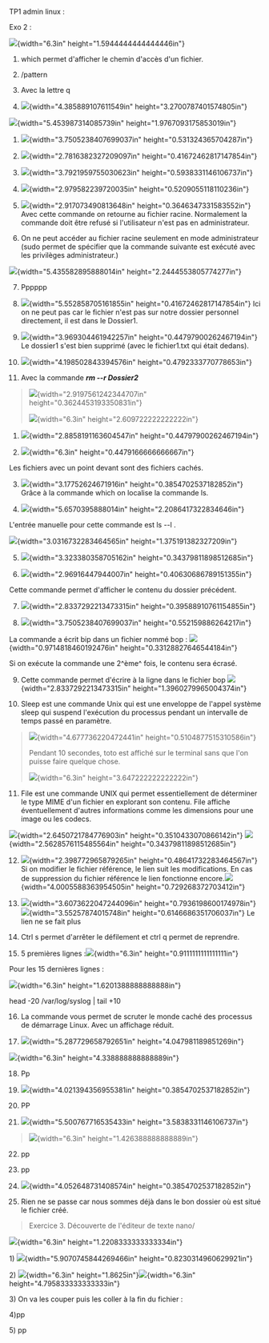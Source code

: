 TP1 admin linux :

Exo 2 :

![](/media/image1.png){width="6.3in"
height="1.5944444444444446in"}

1)  which permet d'afficher le chemin d'accès d'un fichier.

2)  /pattern

3)  Avec la lettre q

4)  ![](/media/image2.png){width="4.385889107611549in"
    height="3.2700787401574805in"}

![](/media/image3.png){width="5.453987314085739in"
height="1.9767093175853019in"}

1)  ![](/media/image4.png){width="3.7505238407699037in"
    height="0.531324365704287in"}

2)  ![](/media/image5.png){width="2.7816382327209097in"
    height="0.41672462817147854in"}

3)  ![](/media/image6.png){width="3.7921959755030623in"
    height="0.5938331146106737in"}

4)  ![](/media/image7.png){width="2.979582239720035in"
    height="0.5209055118110236in"}

5)  ![](/media/image8.png){width="2.917073490813648in"
    height="0.3646347331583552in"} Avec cette commande on retourne au
    fichier racine. Normalement la commande doit être refusé si
    l'utilisateur n'est pas en administrateur.

6)  On ne peut accéder au fichier racine seulement en mode
    administrateur (sudo permet de spécifier que la commande suivante
    est exécuté avec les privilèges administrateur.)

![](/media/image9.png){width="5.435582895888014in"
height="2.2444553805774277in"}

7)  Pppppp

8)  ![](/media/image10.png){width="5.552858705161855in"
    height="0.41672462817147854in"} Ici on ne peut pas car le fichier
    n'est pas sur notre dossier personnel directement, il est dans le
    Dossier1.

9)  ![](/media/image11.png){width="3.969304461942257in"
    height="0.44797900262467194in"} Le dossier1 s'est bien supprimé
    (avec le fichier1.txt qui était dedans).

10) ![](/media/image12.png){width="4.198502843394576in"
    height="0.4792333770778653in"}

11) Avec la commande ***rm --r Dossier2***

> ![](/media/image13.png){width="2.9197561242344707in"
> height="0.3624453193350831in"}
>
> ![](/media/image14.png){width="6.3in"
> height="2.609722222222222in"}

1)  ![](/media/image15.png){width="2.8858191163604547in"
    height="0.44797900262467194in"}

2)  ![](/media/image16.png){width="6.3in"
    height="0.4479166666666667in"}

Les fichiers avec un point devant sont des fichiers cachés.

3)  ![](/media/image17.png){width="3.17752624671916in"
    height="0.3854702537182852in"} Grâce à la commande which on localise
    la commande ls.

4)  ![](/media/image18.png){width="5.6570395888014in"
    height="2.2086417322834646in"}

L'entrée manuelle pour cette commande est ls --l .

![](/media/image19.png){width="3.0316732283464565in"
height="1.375191382327209in"}

5)  ![](/media/image20.png){width="3.323380358705162in"
    height="0.34379811898512685in"}

6)  ![](/media/image21.png){width="2.96916447944007in"
    height="0.40630686789151355in"}

Cette commande permet d'afficher le contenu du dossier précédent.

7)  ![](/media/image22.png){width="2.8337292213473315in"
    height="0.39588910761154855in"}

8)  ![](/media/image23.png){width="3.7505238407699037in"
    height="0.552159886264217in"}

La commande a écrit bip dans un fichier nommé bop :
![](/media/image24.png){width="0.9714818460192476in"
height="0.33128827646544184in"}

Si on exécute la commande une 2^ème^ fois, le contenu sera écrasé.

9)  Cette commande permet d'écrire à la ligne dans le fichier bop
    ![](/media/image25.png){width="2.8337292213473315in"
    height="1.3960279965004374in"}

10) Sleep est une commande Unix qui est une enveloppe de l\'appel
    système sleep qui suspend l\'exécution du processus pendant un
    intervalle de temps passé en paramètre.

> ![](/media/image26.png){width="4.677736220472441in"
> height="0.5104877515310586in"}
>
> Pendant 10 secondes, toto est affiché sur le terminal sans que l'on
> puisse faire quelque chose.
>
> ![](/media/image27.png){width="6.3in"
> height="3.647222222222222in"}

11) File est une commande UNIX qui permet essentiellement de déterminer
    le type MIME d\'un fichier en explorant son contenu. File affiche
    éventuellement d\'autres informations comme les dimensions pour une
    image ou les codecs.

![](/media/image28.png){width="2.6450721784776903in"
height="0.3510433070866142in"}
![](/media/image29.png){width="2.5628576115485564in"
height="0.34379811898512685in"}

12) ![](/media/image30.png){width="2.398772965879265in"
    height="0.48641732283464567in"} Si on modifier le fichier référence,
    le lien suit les modifications. En cas de suppression du fichier
    référence le lien fonctionne
    encore.![](/media/image31.png){width="4.0005588363954505in"
    height="0.729268372703412in"}

13) ![](/media/image32.png){width="3.6073622047244096in"
    height="0.7936198600174978in"}![](/media/image33.png){width="3.55257874015748in"
    height="0.6146686351706037in"} Le lien ne se fait plus

14) Ctrl s permet d'arrêter le défilement et ctrl q permet de reprendre.

15) 5 premières
    lignes :![](/media/image34.png){width="6.3in"
    height="0.9111111111111111in"}

Pour les 15 dernières lignes :

![](/media/image35.png){width="6.3in"
height="1.6201388888888888in"}

head -20 /var/log/syslog \| tail +10

16) La commande vous permet de scruter le monde caché des processus de
    démarrage Linux. Avec un affichage réduit.

17) ![](/media/image36.png){width="5.287729658792651in"
    height="4.047981189851269in"}

![](/media/image37.png){width="6.3in"
height="4.338888888888889in"}

18) Pp

19) ![](/media/image38.png){width="4.021394356955381in"
    height="0.3854702537182852in"}

20) PP

21) ![](/media/image39.png){width="5.500767716535433in"
    height="3.5838331146106737in"}

> ![](/media/image40.png){width="6.3in"
> height="1.426388888888889in"}

22) pp

23) pp

24) ![](/media/image41.png){width="4.052648731408574in"
    height="0.3854702537182852in"}

25) Rien ne se passe car nous sommes déjà dans le bon dossier où est
    situé le fichier créé.

> Exercice 3. Découverte de l'éditeur de texte nano/

![](/media/image42.png){width="6.3in"
height="1.2208333333333334in"}

1\)
![](/media/image43.png){width="5.9070745844269466in"
height="0.8230314960629921in"}

2\)
![](/media/image44.png){width="6.3in"
height="1.8625in"}![](/media/image45.png){width="6.3in"
height="4.795833333333333in"}

3\) On va les couper puis les coller à la fin du fichier :

4)pp

5\) pp
